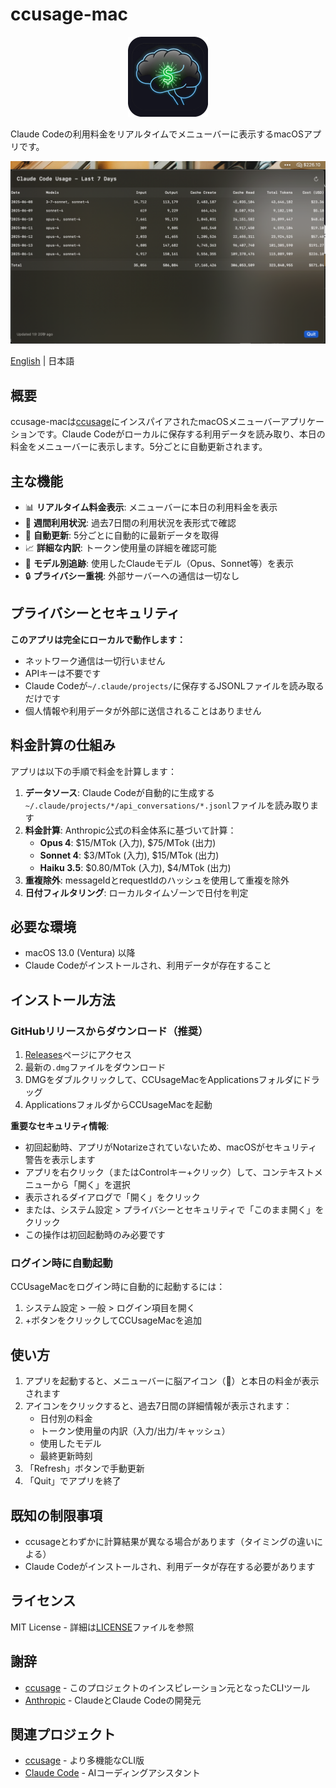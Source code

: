 # ccusage-mac

<div align="center">
  <img src="./app-icon.png" width="128" height="128" alt="CCUsageMac アイコン">
</div>

Claude Codeの利用料金をリアルタイムでメニューバーに表示するmacOSアプリです。

![](./image.png)

[English](../README.md) | 日本語

## 概要

ccusage-macは[ccusage](https://github.com/ryoppippi/ccusage)にインスパイアされたmacOSメニューバーアプリケーションです。Claude Codeがローカルに保存する利用データを読み取り、本日の料金をメニューバーに表示します。5分ごとに自動更新されます。

## 主な機能

- 📊 **リアルタイム料金表示**: メニューバーに本日の利用料金を表示
- 📅 **週間利用状況**: 過去7日間の利用状況を表形式で確認
- 🔄 **自動更新**: 5分ごとに自動的に最新データを取得
- 📈 **詳細な内訳**: トークン使用量の詳細を確認可能
- 🧠 **モデル別追跡**: 使用したClaudeモデル（Opus、Sonnet等）を表示
- 🔒 **プライバシー重視**: 外部サーバーへの通信は一切なし

## プライバシーとセキュリティ

**このアプリは完全にローカルで動作します：**
- ネットワーク通信は一切行いません
- APIキーは不要です
- Claude Codeが`~/.claude/projects/`に保存するJSONLファイルを読み取るだけです
- 個人情報や利用データが外部に送信されることはありません

## 料金計算の仕組み

アプリは以下の手順で料金を計算します：

1. **データソース**: Claude Codeが自動的に生成する`~/.claude/projects/*/api_conversations/*.jsonl`ファイルを読み取ります
2. **料金計算**: Anthropic公式の料金体系に基づいて計算：
   - **Opus 4**: $15/MTok (入力), $75/MTok (出力)
   - **Sonnet 4**: $3/MTok (入力), $15/MTok (出力)  
   - **Haiku 3.5**: $0.80/MTok (入力), $4/MTok (出力)
3. **重複除外**: messageIdとrequestIdのハッシュを使用して重複を除外
4. **日付フィルタリング**: ローカルタイムゾーンで日付を判定

## 必要な環境

- macOS 13.0 (Ventura) 以降
- Claude Codeがインストールされ、利用データが存在すること

## インストール方法

### GitHubリリースからダウンロード（推奨）

1. [Releases](https://github.com/ssss-yajima/ccusage-mac/releases)ページにアクセス
2. 最新の`.dmg`ファイルをダウンロード
3. DMGをダブルクリックして、CCUsageMacをApplicationsフォルダにドラッグ
4. ApplicationsフォルダからCCUsageMacを起動

**重要なセキュリティ情報**: 
- 初回起動時、アプリがNotarizeされていないため、macOSがセキュリティ警告を表示します
- アプリを右クリック（またはControlキー+クリック）して、コンテキストメニューから「開く」を選択
- 表示されるダイアログで「開く」をクリック
- または、システム設定 > プライバシーとセキュリティで「このまま開く」をクリック
- この操作は初回起動時のみ必要です

### ログイン時に自動起動

CCUsageMacをログイン時に自動的に起動するには：
1. システム設定 > 一般 > ログイン項目を開く
2. +ボタンをクリックしてCCUsageMacを追加

## 使い方

1. アプリを起動すると、メニューバーに脳アイコン（🧠）と本日の料金が表示されます
2. アイコンをクリックすると、過去7日間の詳細情報が表示されます：
   - 日付別の料金
   - トークン使用量の内訳（入力/出力/キャッシュ）
   - 使用したモデル
   - 最終更新時刻
3. 「Refresh」ボタンで手動更新
4. 「Quit」でアプリを終了

## 既知の制限事項

- ccusageとわずかに計算結果が異なる場合があります（タイミングの違いによる）
- Claude Codeがインストールされ、利用データが存在する必要があります

## ライセンス

MIT License - 詳細は[LICENSE](../LICENSE)ファイルを参照

## 謝辞

- [ccusage](https://github.com/ryoppippi/ccusage) - このプロジェクトのインスピレーション元となったCLIツール
- [Anthropic](https://www.anthropic.com) - ClaudeとClaude Codeの開発元

## 関連プロジェクト

- [ccusage](https://github.com/ryoppippi/ccusage) - より多機能なCLI版
- [Claude Code](https://claude.ai/code) - AIコーディングアシスタント